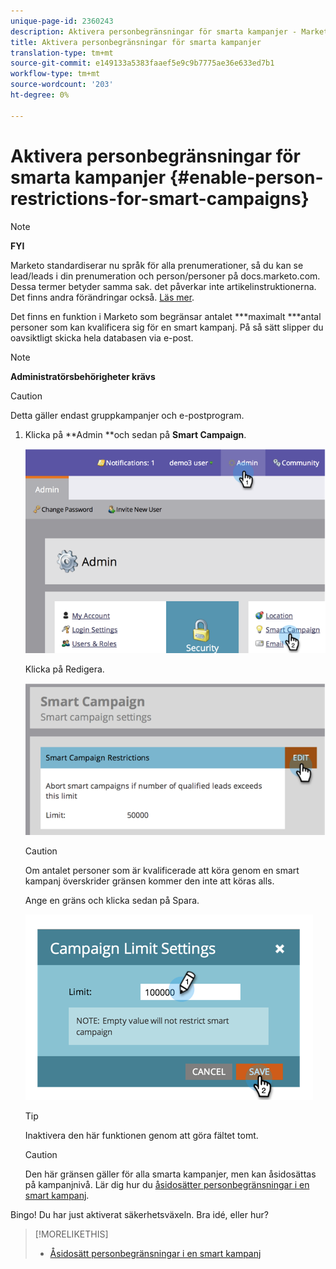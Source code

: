 ```yaml
---
unique-page-id: 2360243
description: Aktivera personbegränsningar för smarta kampanjer - Marketo Docs - Produktdokumentation
title: Aktivera personbegränsningar för smarta kampanjer
translation-type: tm+mt
source-git-commit: e149133a5383faaef5e9c9b7775ae36e633ed7b1
workflow-type: tm+mt
source-wordcount: '203'
ht-degree: 0%

---
```



# Aktivera personbegränsningar för smarta kampanjer {#enable-person-restrictions-for-smart-campaigns}

>[!NOTE]
>
>**FYI**
>
>Marketo standardiserar nu språk för alla prenumerationer, så du kan se lead/leads i din prenumeration och person/personer på docs.marketo.com. Dessa termer betyder samma sak. det påverkar inte artikelinstruktionerna. Det finns andra förändringar också. [Läs mer](http://docs.marketo.com/display/DOCS/Updates+to+Marketo+Terminology).

Det finns en funktion i Marketo som begränsar antalet ***maximalt ***antal personer som kan kvalificera sig för en smart kampanj. På så sätt slipper du oavsiktligt skicka hela databasen via e-post.

>[!NOTE]
>
>**Administratörsbehörigheter krävs**

>[!CAUTION]
>
>Detta gäller endast gruppkampanjer och e-postprogram.

1. Klicka på **Admin **och sedan på **Smart Campaign**.

   ![](assets/image2014-9-18-15-3a58-3a29.png)

   Klicka på Redigera.

   ![](assets/image2014-9-18-15-3a59-3a7.png)

   >[!CAUTION]
   >
   >
   >Om antalet personer som är kvalificerade att köra genom en smart kampanj överskrider gränsen kommer den inte att köras alls.

   Ange en gräns och klicka sedan på Spara.

   ![](assets/image2014-9-18-15-3a59-3a56.png)

   >[!TIP]
   >
   >
   >Inaktivera den här funktionen genom att göra fältet tomt.

   >[!CAUTION]
   >
   >
   >Den här gränsen gäller för alla smarta kampanjer, men kan åsidosättas på kampanjnivå. Lär dig hur du [åsidosätter personbegränsningar i en smart kampanj](../../../product-docs/core-marketo-concepts/smart-campaigns/using-smart-campaigns/override-person-restrictions-in-a-smart-campaign.md).

Bingo! Du har just aktiverat säkerhetsväxeln. Bra idé, eller hur?

>[!MORELIKETHIS]
>
>* [Åsidosätt personbegränsningar i en smart kampanj](../../../product-docs/core-marketo-concepts/smart-campaigns/using-smart-campaigns/override-person-restrictions-in-a-smart-campaign.md)

>



